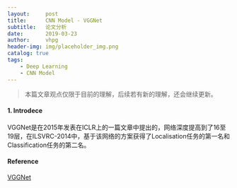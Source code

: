 ```yaml
---
layout:     post
title:      CNN Model - VGGNet
subtitle:   论文分析
date:       2019-03-23
author:     vhpg
header-img: img/placeholder_img.png
catalog: true
tags:
    - Deep Learning
    - CNN Model
---
```

> 本篇文章观点仅限于目前的理解，后续若有新的理解，还会继续更新。

#### 1. Introdece
  VGGNet是在2015年发表在ICLR上的一篇文章中提出的，网络深度提高到了16至19层，在ILSVRC-2014中，基于该网络的方案获得了Localisation任务的第一名和Classification任务的第二名。



#### Reference
[VGGNet](https://arxiv.org/pdf/1409.1556.pdf)
